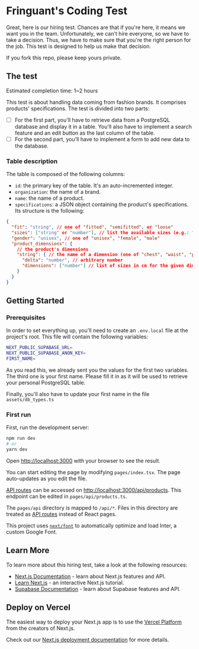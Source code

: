# Fringuant's Coding Test

Great, here is our hiring test. Chances are that if you're here, it means we want you in the team. Unfortunately, we can't hire everyone, so we have to take a decision. Thus, we have to make sure that you're the right person for the job. This test is designed to help us make that decision.

If you fork this repo, please keep yours private.

## The test

Estimated completion time: 1~2 hours

This test is about handling data coming from fashion brands. It comprises products' specifications. The test is divided into two parts:

- [ ] For the first part, you'll have to retrieve data from a PostgreSQL database and display it in a table. You'll also have to implement a search feature and an edit button as the last column of the table.
- [ ] For the second part, you'll have to implement a form to add new data to the database.

### Table description

The table is composed of the following columns:

- `id`: the primary key of the table. It's an auto-incremented integer.
- `organization`: the name of a brand.
- `name`: the name of a product.
- `specifications`: a JSON object containing the product's specifications. Its structure is the following:

```json
{
  "fit": "string", // one of "fitted", "semifitted", or "loose"
  "sizes": ["string" or "number"], // list the available sizes (e.g.: "S", "M", "L")
  "gender": "unisex", // one of "unisex", "female", "male"
  "product_dimensions": {
    // the product's dimensions
    "string": { // the name of a dimension (one of "chest", "waist", "pelvis", "hips", "arm_length", "shoulder_length")
      "delta": "number", // arbitrary number
      "dimensions": ["number"] // list of sizes in cm for the given dimension (e.g.: [50, 52, 54])
    }
  }
}
```

## Getting Started

### Prerequisites

In order to set everything up, you'll need to create an `.env.local` file at the project's root. This file will contain the following variables:

```bash
NEXT_PUBLIC_SUPABASE_URL=
NEXT_PUBLIC_SUPABASE_ANON_KEY=
FIRST_NAME=
```

As you read this, we already sent you the values for the first two variables. The third one is your first name. Please fill it in as it will be used to retrieve your personal PostgreSQL table.

Finally, you'll also have to update your first name in the file `assets/db_types.ts`

### First run

First, run the development server:

```bash
npm run dev
# or
yarn dev
```

Open [http://localhost:3000](http://localhost:3000) with your browser to see the result.

You can start editing the page by modifying `pages/index.tsx`. The page auto-updates as you edit the file.

[API routes](https://nextjs.org/docs/api-routes/introduction) can be accessed on [http://localhost:3000/api/products](http://localhost:3000/api/products). This endpoint can be edited in `pages/api/products.ts`.

The `pages/api` directory is mapped to `/api/*`. Files in this directory are treated as [API routes](https://nextjs.org/docs/api-routes/introduction) instead of React pages.

This project uses [`next/font`](https://nextjs.org/docs/basic-features/font-optimization) to automatically optimize and load Inter, a custom Google Font.

## Learn More

To learn more about this hiring test, take a look at the following resources:

- [Next.js Documentation](https://nextjs.org/docs) - learn about Next.js features and API.
- [Learn Next.js](https://nextjs.org/learn) - an interactive Next.js tutorial.
- [Supabase Documentation](https://supabase.io/docs) - learn about Supabase features and API.

## Deploy on Vercel

The easiest way to deploy your Next.js app is to use the [Vercel Platform](https://vercel.com/new?utm_medium=default-template&filter=next.js&utm_source=create-next-app&utm_campaign=create-next-app-readme) from the creators of Next.js.

Check out our [Next.js deployment documentation](https://nextjs.org/docs/deployment) for more details.
